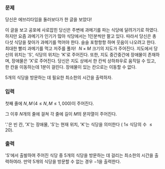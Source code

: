 ### 문제
당신은 에브리타임을 둘러보다가 한 글을 보았다!

이 글을 보고 공포에 사로잡힌 당신은 주변에 과메기를 파는 식당에 달려가기로 하였다. 하지만 요즘 과메기가 인기가 많아 식당에서는 1인분씩만 팔고 있다. 따라서 당신은 총 다섯 식당을 찾아가 과메기를 먹어야 한다. 슬슬 포항항항 하며 웃음이 나오려고 한다. 최대한 빨리 과메기를 먹고 저주를 풀자!
 
$N \times M$ 크기의 지도가 주어진다. 지도에서 당신의 위치는 'S', 식당의 위치는 'K'로 주어진다. 또한, 지도 중간중간에 장애물이 존재하며, 장애물은 'X'로 주어진다. 당신은 지도 상에서 한 칸씩 상하좌우로 움직일 수 있고, 한 칸을 이동하는데 1분이 걸린다. 장애물이 있는 칸으로는 이동할 수 없다.

5개의 식당을 방문하는 데 필요한 최소한의 시간을 출력하자.

### 입력
첫째 줄에 
$N, M \, (4 \leq N, M \leq 1,000)$이 주어진다.
    
그 이후 
$N$개의 줄에 걸쳐 각 줄에 길이 
$M$의 문자열이 주어진다.

'.'은 빈 칸, 'X'는 장애물, 'S'는 현재 위치, 'K'는 식당을 의미한다 (
$1 \leq$ 식당의 수 
$\leq 20$).

### 출력
'S'에서 출발하여 주어진 식당 중 5개의 식당을 방문하는 데 걸리는 최소한의 시간을 출력하여라. 만약 5개의 식당을 방문할 수 없는 경우 
$-1$을 출력한다.
